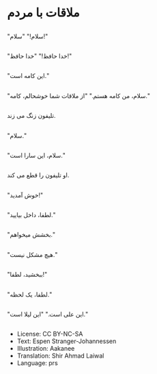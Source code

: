 # ملاقات با مردم

##
"سلام!" "سلام!"

##
"خدا حافظ!" "خدا حافظ!"

##
"این کامه است."

##
"سلام، من کامه هستم." "از ملاقات شما خوشحالم، کامه."

##
تلیفون زنگ می زند.

##
"سلام."

##
"سلام، این سارا است."

##
او تلیفون را قطع‌ می کند.

##
"خوش آمدید!"

##
"لطفا، داخل بیایید."

##
"بخشش میخواهم."

##
"هیچ مشکل نیست."

##
"ببخشید، لطفا!"

##
"لطفا، یک لحظه."

##
"این علی است." "این لیلا است."

##
* License: CC BY-NC-SA
* Text: Espen Stranger-Johannessen
* Illustration: Aakanee
* Translation: Shir Ahmad Laiwal
* Language: prs

